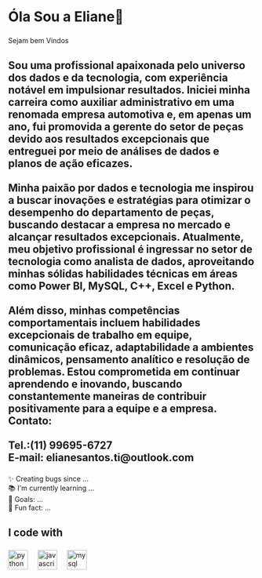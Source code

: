 <h1 align="left">Óla Sou a Eliane👋</h1>

###

<p align="left">Sejam bem Vindos</p>

###

<h2 align="left">Sou uma profissional apaixonada pelo universo dos dados e da tecnologia, com experiência notável em impulsionar resultados. Iniciei minha carreira como auxiliar administrativo em uma renomada empresa automotiva e, em apenas um ano, fui promovida a gerente do setor de peças devido aos resultados excepcionais que entreguei por meio de análises de dados e planos de ação eficazes.<br><br>Minha paixão por dados e tecnologia me inspirou a buscar inovações e estratégias para otimizar o desempenho do departamento de peças, buscando destacar a empresa no mercado e alcançar resultados excepcionais. Atualmente, meu objetivo profissional é ingressar no setor de tecnologia como analista de dados, aproveitando minhas sólidas habilidades técnicas em áreas como Power BI, MySQL, C++, Excel e Python.<br><br>Além disso, minhas competências comportamentais incluem habilidades excepcionais de trabalho em equipe, comunicação eficaz, adaptabilidade a ambientes dinâmicos, pensamento analítico e resolução de problemas. Estou comprometida em continuar aprendendo e inovando, buscando constantemente maneiras de contribuir positivamente para a equipe e a empresa.<br>Contato: <br><br>Tel.:(11) 99695-6727<br>E-mail: elianesantos.ti@outlook.com</h2>

###

<p align="left">✨ Creating bugs since ...<br>📚 I'm currently learning ...<br>🎯 Goals: ...<br>🎲 Fun fact: ...</p>

###

<h2 align="left">I code with</h2>

###

<div align="left">
  <img src="https://cdn.jsdelivr.net/gh/devicons/devicon/icons/python/python-original.svg" height="40" alt="python logo"  />
  <img width="12" />
  <img src="https://cdn.jsdelivr.net/gh/devicons/devicon/icons/javascript/javascript-original.svg" height="40" alt="javascript logo"  />
  <img width="12" />
  <img src="https://cdn.jsdelivr.net/gh/devicons/devicon/icons/mysql/mysql-original.svg" height="40" alt="mysql logo"  />
</div>

###
